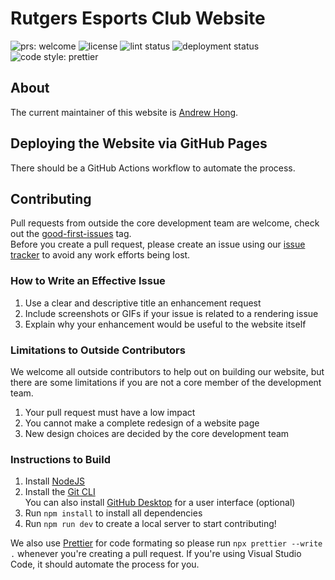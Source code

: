 # Rutgers Esports Club Website

<img src="https://img.shields.io/badge/PRs-welcome-brightgreen.svg" alt="prs: welcome"> <img src="https://img.shields.io/github/license/rutgersesports/rutgersesports.club" alt="license"/> <img src="https://img.shields.io/github/actions/workflow/status/rutgersesports/rutgersesports.club/prettier.yml?label=lint status" alt="lint status"/> <img src="https://img.shields.io/github/deployments/rutgersesports/rutgersesports.club/github-pages?label=deployment%20status" alt="deployment status"> <img src="https://img.shields.io/badge/code_style-prettier-ff69b4.svg" alt="code style: prettier"/>

## About

The current maintainer of this website is
[Andrew Hong](https://github.com/novialriptide).

## Deploying the Website via GitHub Pages

There should be a GitHub Actions workflow to automate the process.

## Contributing

Pull requests from outside the core development team are welcome, check out the
[good-first-issues](https://github.com/rutgersesports/rutgersesports.club/labels/good%20first%20issue)
tag.\
Before you create a pull request, please create an issue using our
[issue tracker](https://github.com/rutgersesports/rutgersesports.club/issues)
to avoid any work efforts being lost.

### How to Write an Effective Issue

1. Use a clear and descriptive title an enhancement request
2. Include screenshots or GIFs if your issue is related to a rendering issue
3. Explain why your enhancement would be useful to the website itself

### Limitations to Outside Contributors

We welcome all outside contributors to help out on building our website, but there are
some limitations if you are not a core member of the development team.

1. Your pull request must have a low impact
2. You cannot make a complete redesign of a website page
3. New design choices are decided by the core development team

### Instructions to Build

1. Install [NodeJS](https://nodejs.org)
2. Install the [Git CLI](https://git-scm.com/downloads)\
   You can also install [GitHub Desktop](https://desktop.github.com/) for a user interface
   (optional)
3. Run `npm install` to install all dependencies
4. Run `npm run dev` to create a local server to start contributing!

We also use [Prettier](https://prettier.io/) for code formating so
please run `npx prettier --write .` whenever you're creating
a pull request. If you're using Visual Studio Code, it should
automate the process for you.
